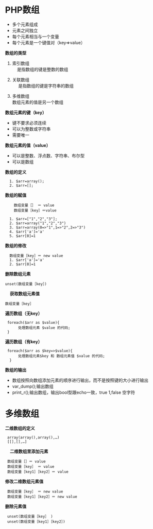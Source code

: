 PHP数组
=====
* 多个元素组成  
* 元素之间独立   
* 每个元素相当与一个变量   
* 每个元素是一个键值对（key=>value）   

**数组的类型**  
1. 索引数组  
     是指数组的键是整数的数组

2. 关联数组    
      是指数组的键是字符串的数组

3. 多维数组   
      数组元素的值是另一个数组


**数组元素的键（key）**
* 键不要求必须连续
* 可以为整数或字符串
* 需要唯一


**数组元素的值（value）**
* 可以是整数、浮点数、字符串、布尔型 
* 可以是数组 


**数组的定义**

      1. $arr=array();     
      2. $arr=[];  


**数组的赋值** 

        数组变量［］ ＝ value
        数组变量［key］＝value

      1. $arr=["1","2","3"];    
      2. $arr=array("1","2","3")      
      3. $arr=array(0=>"1",1=>"2",2=>"3")  
      4. $arr['a']='a'    
      5. $arr[0]=1  


**数组的修改**  
      
      数组变量［key］＝ new value
      1. $arr['a']='a'    
      2. $arr[0]=1  


**删除数组元素**

    unset(数组变量［key］)
    
**获取数组元素值**

    数组变量［key］
  
 **遍历数组（无key）**
 
     foreach($arr as $value){
          处理数组元素 $value 的代码;
     }
     
 **遍历数组（有key）**
 
     foreach($arr as $key=>$value){
          处理数组元素$key 和 数组元素值 $value 的代码;
      }

**数组的输出** 
* 数组按照向数组添加元素的顺序进行输出，而不是按照键的大小进行输出   
* var_dump();输出数组     
* print_r();输出数组，输出bool型跟echo一致，true 1,false 空字符     

多维数组
========
**二维数组的定义**

     array(array(),array(),…)
     [[],[],…]
    
**二维数组里添加元素**

     数组变量［］＝ value
     数组变量［key］ ＝ value
     数组变量［key1］［key2］＝ value
    
 **修改二维数组元素值**
 
     数组变量［key］ ＝ new value
     数组变量［key1］［key2］＝ new value
     
 **删除元素值**
 
     unset(数组变量［key］ )
     unset(数组变量［key1］［key2］)






